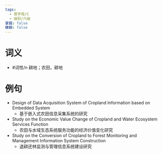 ```yaml
---
tags:
  - 首字母/C
  - 级别/六级
掌握: false
模糊: false
---
```

# 词义
- #词性/n  耕地；农田，耕地
# 例句
- Design of Data Acquisition System of Cropland Information based on Embedded System
	- 基于嵌入式农田信息采集系统的研究
- Study on the Economic Value Change of Cropland and Water Ecosystem Services Function
	- 农田与水域生态系统服务功能的经济价值变化研究
- Study on the Conversion of Cropland to Forest Monitoring and Management Information System Construction
	- 退耕还林监测与管理信息系统建设研究
